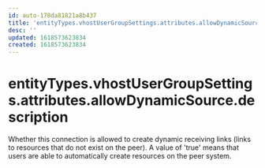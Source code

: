 ```yaml
---
id: auto-178da81821a8b437
title: 'entityTypes.vhostUserGroupSettings.attributes.allowDynamicSource.description'
desc: ''
updated: 1618573623834
created: 1618573623834
---
```

# entityTypes.vhostUserGroupSettings.attributes.allowDynamicSource.description

Whether this connection is allowed to create dynamic receiving links (links to resources that do not exist on the peer). A value of &#39;true&#39; means that users are able to automatically create resources on the peer system.